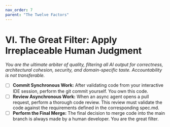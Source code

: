 ```yaml
---
nav_order: 7
parent: "The Twelve Factors"
---
```

# VI. The Great Filter: Apply Irreplaceable Human Judgment

*You are the ultimate arbiter of quality, filtering all AI output for correctness, architectural cohesion, security, and domain-specific taste. Accountability is not transferable.*

- [ ] **Commit Synchronous Work:** After validating code from your interactive IDE session, perform the git commit yourself. You own this code.
- [ ] **Review Asynchronous Work:** When an async agent opens a pull request, perform a thorough code review. This review must validate the code against the requirements defined in the corresponding spec.md.
- [ ] **Perform the Final Merge:** The final decision to merge code into the main branch is always made by a human developer. You are the great filter.
